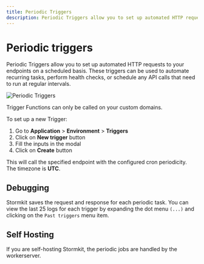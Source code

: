 ```yaml
---
title: Periodic Triggers
description: Periodic Triggers allow you to set up automated HTTP requests to your endpoints on a scheduled basis. These triggers can be used to automate recurring tasks, perform health checks, or schedule any API calls that need to run at regular intervals.
---
```


# Periodic triggers

Periodic Triggers allow you to set up automated HTTP requests to your endpoints on a scheduled basis. These triggers can be used to automate recurring tasks, perform health checks, or schedule any API calls that need to run at regular intervals.

<div class="img-wrapper">
  <img src="/assets/docs/features/periodic-triggers.png" alt="Periodic Triggers" />
</div>

<section>

Trigger Functions can only be called on your custom domains.

To set up a new Trigger:

1. Go to **Application** > **Environment** > **Triggers**
1. Click on **New trigger** button
1. Fill the inputs in the modal
1. Click on **Create** button

This will call the specified endpoint with the configured cron periodicity. The timezone is **UTC**.

</section>

## Debugging

Stormkit saves the request and response for each periodic task. You can view the last 25 logs for each trigger by expanding the dot menu `(...)` and clicking on the `Past triggers` menu item.

## Self Hosting

<section>
If you are self-hosting Stormkit, the periodic jobs are handled by the workerserver.
</section>
